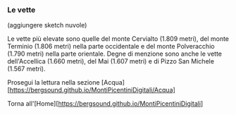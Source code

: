 ### Le vette

(aggiungere sketch nuvole)

Le vette più elevate sono quelle del monte Cervialto (1.809 metri), del monte Terminio (1.806 metri) nella parte occidentale e del monte Polveracchio (1.790 metri) nella parte orientale. Degne di menzione sono anche le vette dell'Accellica (1.660 metri), del Mai (1.607 metri) e di Pizzo San Michele (1.567 metri).




Prosegui la lettura nella sezione [Acqua][https://bergsound.github.io/MontiPicentiniDigitali/Acqua]

Torna all'[Home][https://bergsound.github.io/MontiPicentiniDigitali] 
